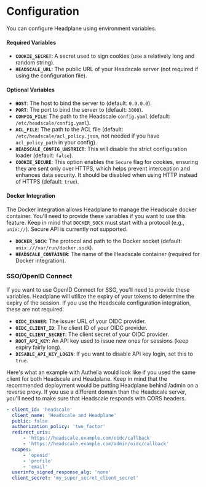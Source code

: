 # Configuration

You can configure Headplane using environment variables.

#### Required Variables

- **`COOKIE_SECRET`**: A secret used to sign cookies (use a relatively long and random string).
- **`HEADSCALE_URL`**: The public URL of your Headscale server (not required if using the configuration file).

#### Optional Variables

- **`HOST`**: The host to bind the server to (default: `0.0.0.0`).
- **`PORT`**: The port to bind the server to (default: `3000`).
- **`CONFIG_FILE`**: The path to the Headscale `config.yaml` (default: `/etc/headscale/config.yaml`).
- **`ACL_FILE`**: The path to the ACL file (default: `/etc/headscale/acl_policy.json`, not needed if you have `acl_policy_path` in your config).
- **`HEADSCALE_CONFIG_UNSTRICT`**: This will disable the strict configuration loader (default: `false`).
- **`COOKIE_SECURE`**: This option enables the `Secure` flag for cookies, ensuring they are sent only over HTTPS, which helps prevent interception and enhances data security. It should be disabled when using HTTP instead of HTTPS (default: `true`).

#### Docker Integration
The Docker integration allows Headplane to manage the Headscale docker container.
You'll need to provide these variables if you want to use this feature.
Keep in mind that `DOCKER_SOCK` must start with a protocol (e.g., `unix://`).
Secure API is currently not supported.

- **`DOCKER_SOCK`**: The protocol and path to the Docker socket (default: `unix:///var/run/docker.sock`).
- **`HEADSCALE_CONTAINER`**: The name of the Headscale container (required for Docker integration).

### SSO/OpenID Connect
If you want to use OpenID Connect for SSO, you'll need to provide these variables.
Headplane will utilize the expiry of your tokens to determine the expiry of the session.
If you use the Headscale configuration integration, these are not required.

- **`OIDC_ISSUER`**: The issuer URL of your OIDC provider.
- **`OIDC_CLIENT_ID`**: The client ID of your OIDC provider.
- **`OIDC_CLIENT_SECRET`**: The client secret of your OIDC provider.
- **`ROOT_API_KEY`**: An API key used to issue new ones for sessions (keep expiry fairly long).
- **`DISABLE_API_KEY_LOGIN`**: If you want to disable API key login, set this to `true`.

Here's what an example with Authelia would look like if you used the same client for both Headscale and Headplane.
Keep in mind that the recommended deployment would be putting Headplane behind /admin on a reverse proxy.
If you use a different domain than the Headscale server, you'll need to make sure that Headscale responds with CORS headers.

```yaml
- client_id: 'headscale'
  client_name: 'Headscale and Headplane'
  public: false
  authorization_policy: 'two_factor'
  redirect_uris:
      - 'https://headscale.example.com/oidc/callback'
      - 'https://headscale.example.com/admin/oidc/callback'
  scopes:
      - 'openid'
      - 'profile'
      - 'email'
  userinfo_signed_response_alg: 'none'
  client_secret: 'my_super_secret_client_secret'
```
